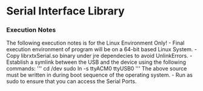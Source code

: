 Serial Interface Library
========================

<h3>Execution Notes</h3>
The following execution notes is for the Linux Environment Only!
- Final execution environment of program will be on a 64-bit based Linux System.
- Copy librxtxSerial.so binary under jre dependecies to avoid UnlinkErrors.
- Establish a symlink between the USB and the device using the following commands:
    '''
    cd /dev
    sudo ln -s ttyACM0 ttyUSB0
    '''
The above source must be written in during boot sequence of the operating system.
- Run as sudo to ensure that you can access the Serial Ports.
